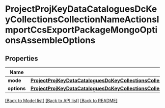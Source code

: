 # ProjectProjKeyDataCataloguesDcKeyCollectionsCollectionNameActionsImportCcsExportPackageMongoOptionsAssembleOptions

## Properties
Name | Type | Description | Notes
------------ | ------------- | ------------- | -------------
**mode** | [**ProjectProjKeyDataCataloguesDcKeyCollectionsCollectionNameActionsImportCcsExportPackageMongoOptionsAssembleOptionsMode**](ProjectProjKeyDataCataloguesDcKeyCollectionsCollectionNameActionsImportCcsExportPackageMongoOptionsAssembleOptionsMode.md) |  | 
**options** | [**ProjectProjKeyDataCataloguesDcKeyCollectionsCollectionNameActionsImportCcsExportPackageMongoOptionsAssembleOptionsOptions**](ProjectProjKeyDataCataloguesDcKeyCollectionsCollectionNameActionsImportCcsExportPackageMongoOptionsAssembleOptionsOptions.md) |  | 

[[Back to Model list]](../README.md#documentation-for-models) [[Back to API list]](../README.md#documentation-for-api-endpoints) [[Back to README]](../README.md)


